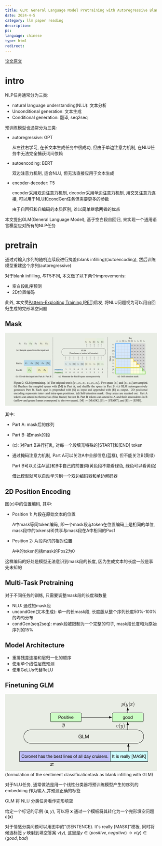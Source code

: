 ```yaml
---
title: GLM: General Language Model Pretraining with Autoregressive Blank Infilling
date: 2024-4-5
category: llm paper reading
description:
ps:
language: chinese
type: html
redirect:
---
```


<a href="https://arxiv.org/pdf/2103.10360.pdf">论文原文</a>


# intro

NLP任务通常分为三类:

- natural language understanding(NLU): 文本分析
- Unconditional generation: 文本生成
- Conditional generation: 翻译, seq2seq

预训练模型也通常分为三类:

- autoregressive: GPT

  从左往右学习, 在长文本生成任务中很成功, 但由于单边注意力机制, 在NLU任务中无法完全捕获词间依赖

- autoencoding: BERT
  
  双边注意力机制, 适合NLU, 但无法直接应用于文本生成

- encoder-decoder: T5

  encoder采用双边注意力机制, decoder采用单边注意力机制, 用交叉注意力连接, 可以用于NLU和condGen任务但需要更多的参数

  由于自回归和自编码的本质区别, 难以简单继承两者的优点

本文提出GLM(General Language Model), 基于空白段自回归, 来实现一个通用语言模型应对所有的NLP任务


# pretrain

通过对输入序列的随机连续段进行掩盖(blank infilling)(autoencoding), 然后训练模型重建这个序列(autoregressive)

对于blank infilling, 与T5不同, 本文做了以下两个improvements:

- 空白段乱序预测
- 2D位置编码

此外, 本文受<a href="https://arxiv.org/abs/2012.11926">Pattern-Exploiting Training (PET)</a>启发, 将NLU问题视为可以用自回归生成的完形填空问题

## Mask

![70](./pic/llmpost/glm/blankinfilling.png)

其中:

- Part A: mask后的序列

- Part B: 被mask的段

- (c): 对Part B进行打乱, 对每一个段填充特殊的[START]和[END] token

- 通过掩码注意力机制, Part A可以关注A中全部信息(蓝框), 但不能关注B(黄绿)

  Part B可以关注A(蓝)和B中自己的前置词(黄色段不能看绿色, 绿色可以看黄色)

  借此模型就可以自动学习到一个双边编码器和单边解码器

## 2D Position Encoding

图(c)中的位置编码, 其中:

- Position 1: 片段在原始文本的位置

  A中mask等同token编码, 即一个mask段与token在位置编码上是相同的单位, mask段中的tokens(B)共享与mask段在A中相同的Pos1

- Position 2: 片段内词的相对位置

  A中的token包括mask的Pos2为0

这样编码的好处是模型无法意识到mask段的长度, 因为生成文本的长度一般是事先未知的

## Multi-Task Pretraining

对于不同任务的训练, 只需要调整mask段的长度和数量

- NLU: 通过短mask段
- uncondGen(文本生成): 单一的长mask段, 长度服从整个序列长度50%-100%的均匀分布
- condGen(seq2seq): mask段被限制为一个完整的句子, mask段长度和为原始序列的15%

## Model Architecture

- 重排残差连接和层归一化的顺序
- 使用单个线性层做预测
- 使用GeLUs代替ReLU

## Finetuning GLM

![70](./pic/llmpost/glm/finetu.png)(formulation of the sentiment classificationtask as blank infilling with GLM)

对于NLU任务, 通常做法是用一个线性分类器将预训练模型产生的序列的 embedding 作为输入,并预测正确的标签

GLM 将 NLU 分类任务看作完形填空

给定一个标记的示例 $(\boldsymbol x,y)$, 可以将 $\boldsymbol x$ 通过一个模板将其转化为一个完形填空问题 $c(\boldsymbol x)$

对于情感分类问题可以用图中的"{SENTENCE}. It's really [MASK]"模板, 同时将候选标签 $y$ 映射到填空答案 $v(y)$, 这里是$y\in (positive, negative)\to v(y)\in (good, bad)$
